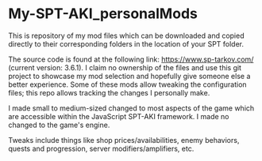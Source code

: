 # My-SPT-AKI_personalMods
This is repository of my mod files which can be downloaded and copied directly to their corresponding folders in the location of your SPT folder.

The source code is found at the following link: https://www.sp-tarkov.com/ (current version: 3.6.1). I claim no ownership of the files and use this git project to showcase my mod selection and hopefully give someone else a better experience.  Some of these mods allow tweaking the configuration files; this repo allows tracking the changes I personally make.

I made small to medium-sized changed to most aspects of the game which are accessible within the JavaScript SPT-AKI framework. I made no changed to the game's engine.

Tweaks include things like shop prices/availabilities, enemy behaviors, quests and progression, server modifiers/amplifiers, etc.
